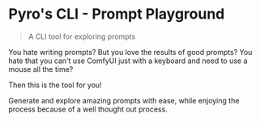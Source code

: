 
# Pyro's CLI - Prompt Playground

> A CLI tool for exploring prompts

You hate writing prompts? But you love the results of good prompts?
You hate that you can't use ComfyUI just with a keyboard and need to use a mouse all the time?

Then this is the tool for you!

Generate and explore amazing prompts with ease, while enjoying the process because of a well thought out process.
